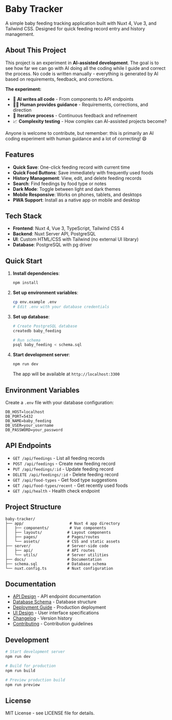# Baby Tracker

A simple baby feeding tracking application built with Nuxt 4, Vue 3, and Tailwind CSS. Designed for quick feeding record entry and history management.

## About This Project

This project is an experiment in **AI-assisted development**. The goal is to see how far we can go with AI doing all the coding while I guide and correct the process. No code is written manually - everything is generated by AI based on requirements, feedback, and corrections.

**The experiment:**
- 🤖 **AI writes all code** - From components to API endpoints
- 👨‍💻 **Human provides guidance** - Requirements, corrections, and direction
- 🔄 **Iterative process** - Continuous feedback and refinement
- 📈 **Complexity testing** - How complex can AI-assisted projects become?

Anyone is welcome to contribute, but remember: this is primarily an AI coding experiment with human guidance and a lot of correcting! 😄

## Features

- **Quick Save**: One-click feeding record with current time
- **Quick Food Buttons**: Save immediately with frequently used foods
- **History Management**: View, edit, and delete feeding records
- **Search**: Find feedings by food type or notes
- **Dark Mode**: Toggle between light and dark themes
- **Mobile Responsive**: Works on phones, tablets, and desktops
- **PWA Support**: Install as a native app on mobile and desktop

## Tech Stack

- **Frontend**: Nuxt 4, Vue 3, TypeScript, Tailwind CSS 4
- **Backend**: Nuxt Server API, PostgreSQL
- **UI**: Custom HTML/CSS with Tailwind (no external UI library)
- **Database**: PostgreSQL with pg driver

## Quick Start

1. **Install dependencies**:
   ```bash
   npm install
   ```

2. **Set up environment variables**:
   ```bash
   cp env.example .env
   # Edit .env with your database credentials
   ```

3. **Set up database**:
   ```bash
   # Create PostgreSQL database
   createdb baby_feeding
   
   # Run schema
   psql baby_feeding < schema.sql
   ```

4. **Start development server**:
   ```bash
   npm run dev
   ```
   
   The app will be available at `http://localhost:3300`

## Environment Variables

Create a `.env` file with your database configuration:

```env
DB_HOST=localhost
DB_PORT=5432
DB_NAME=baby_feeding
DB_USER=your_username
DB_PASSWORD=your_password
```

## API Endpoints

- `GET /api/feedings` - List all feeding records
- `POST /api/feedings` - Create new feeding record
- `PUT /api/feedings/:id` - Update feeding record
- `DELETE /api/feedings/:id` - Delete feeding record
- `GET /api/food-types` - Get food type suggestions
- `GET /api/food-types/recent` - Get recently used foods
- `GET /api/health` - Health check endpoint

## Project Structure

```
baby-tracker/
├── app/                    # Nuxt 4 app directory
│   ├── components/         # Vue components
│   ├── layouts/           # Layout components
│   ├── pages/             # Pages/routes
│   └── assets/            # CSS and static assets
├── server/                # Server-side code
│   ├── api/               # API routes
│   └── utils/             # Server utilities
├── docs/                  # Documentation
├── schema.sql             # Database schema
└── nuxt.config.ts         # Nuxt configuration
```

## Documentation

- [API Design](./docs/api-design.md) - API endpoint documentation
- [Database Schema](./docs/database-schema.md) - Database structure
- [Deployment Guide](./docs/deployment.md) - Production deployment
- [UI Design](./docs/ui-design.md) - User interface specifications
- [Changelog](./docs/changelog.md) - Version history
- [Contributing](./docs/contributing.md) - Contribution guidelines

## Development

```bash
# Start development server
npm run dev

# Build for production
npm run build

# Preview production build
npm run preview
```

## License

MIT License - see LICENSE file for details.
